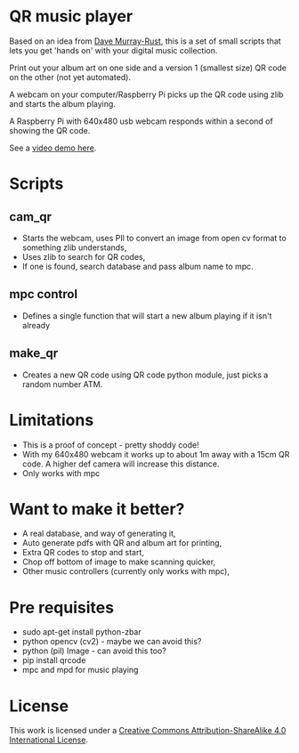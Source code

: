 # QR music player

Based on an idea from [Dave Murray-Rust](http://www.mo-seph.com/), this is a set of small scripts that lets you get 'hands on' with your digital music collection.

Print out your album art on one side and a version 1 (smallest size) QR code on the other (not yet automated).

A webcam on your computer/Raspberry Pi picks up the QR code using zlib and starts the album playing.

A Raspberry Pi with 640x480 usb webcam responds within a second of showing the QR code.

See a [video demo here](http://youtu.be/DuRMDblAJZM).

# Scripts

## cam_qr

* Starts the webcam, uses PIl to convert an image from open cv format to something zlib understands, 
* Uses zlib to search for QR codes,
* If one is found, search database and pass album name to mpc.

## mpc control

* Defines a single function that will start a new album playing if it isn't already

## make_qr

* Creates a new QR code using QR code python module, just picks a random number ATM.

# Limitations

* This is a proof of concept - pretty shoddy code!
* With my 640x480 webcam it works up to about 1m away with a 15cm QR code. A higher def camera will increase this distance.
* Only works with mpc 

# Want to make it better?

* A real database, and way of generating it,
* Auto generate pdfs with QR and album art for printing,
* Extra QR codes to stop and start,
* Chop off bottom of image to make scanning quicker,
* Other music controllers (currently only works with mpc),

# Pre requisites

* sudo apt-get install python-zbar
* python opencv (cv2) - maybe we can avoid this?
* python (pil) Image - can avoid this too?
* pip install qrcode
* mpc and mpd for music playing


# License

This work is licensed under a [Creative Commons Attribution-ShareAlike 4.0 International License](http://creativecommons.org/licenses/by-sa/4.0/deed.en_GB).
